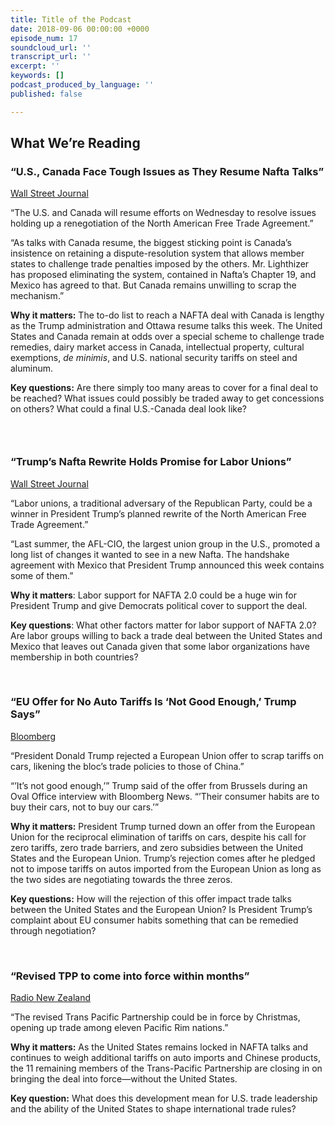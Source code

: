 ```yaml
---
title: Title of the Podcast
date: 2018-09-06 00:00:00 +0000
episode_num: 17
soundcloud_url: ''
transcript_url: ''
excerpt: ''
keywords: []
podcast_produced_by_language: ''
published: false

---
```

## What We’re Reading

### “U.S., Canada Face Tough Issues as They Resume Nafta Talks” 

[Wall Street Journal](https://www.wsj.com/articles/u-s-canada-face-tough-issues-as-they-resume-nafta-talks-1536097035)

“The U.S. and Canada will resume efforts on Wednesday to resolve issues holding up a renegotiation of the North American Free Trade Agreement.”

“As talks with Canada resume, the biggest sticking point is Canada’s insistence on retaining a dispute-resolution system that allows member states to challenge trade penalties imposed by the others. Mr. Lighthizer has proposed eliminating the system, contained in Nafta’s Chapter 19, and Mexico has agreed to that. But Canada remains unwilling to scrap the mechanism.”

**Why it matters:** The to-do list to reach a NAFTA deal with Canada is lengthy as the Trump administration and Ottawa resume talks this week. The United States and Canada remain at odds over a special scheme to challenge trade remedies, dairy market access in Canada, intellectual property, cultural exemptions, _de minimis_, and U.S. national security tariffs on steel and aluminum. 

**Key questions:** Are there simply too many areas to cover for a final deal to be reached? What issues could possibly be traded away to get concessions on others? What could a final U.S.-Canada deal look like?

###  

### “Trump’s Nafta Rewrite Holds Promise for Labor Unions” 

[Wall Street Journal](https://www.wsj.com/articles/trumps-nafta-rewrite-holds-promise-for-labor-unions-1535653247?tesla=y&mod=article_inline)

“Labor unions, a traditional adversary of the Republican Party, could be a winner in President Trump’s planned rewrite of the North American Free Trade Agreement.”

“Last summer, the AFL-CIO, the largest union group in the U.S., promoted a long list of changes it wanted to see in a new Nafta. The handshake agreement with Mexico that President Trump announced this week contains some of them.”

**Why it matters**: Labor support for NAFTA 2.0 could be a huge win for President Trump and give Democrats political cover to support the deal.

**Key questions**: What other factors matter for labor support of NAFTA 2.0? Are labor groups willing to back a trade deal between the United States and Mexico that leaves out Canada given that some labor organizations have membership in both countries?

 

### “EU Offer for No Auto Tariffs Is ‘Not Good Enough,’ Trump Says” 

[Bloomberg](https://www.bloomberg.com/news/articles/2018-08-30/trump-says-eu-offer-for-no-auto-tariffs-is-not-good-enough) 

“President Donald Trump rejected a European Union offer to scrap tariffs on cars, likening the bloc’s trade policies to those of China.”

“’It’s not good enough,’” Trump said of the offer from Brussels during an Oval Office interview with Bloomberg News. “’Their consumer habits are to buy their cars, not to buy our cars.’”

**Why it matters:** President Trump turned down an offer from the European Union for the reciprocal elimination of tariffs on cars, despite his call for zero tariffs, zero trade barriers, and zero subsidies between the United States and the European Union. Trump’s rejection comes after he pledged not to impose tariffs on autos imported from the European Union as long as the two sides are negotiating towards the three zeros. 

**Key questions:** How will the rejection of this offer impact trade talks between the United States and the European Union? Is President Trump’s complaint about EU consumer habits something that can be remedied through negotiation?

 

### “Revised TPP to come into force within months” 

[Radio New Zealand](https://www.radionz.co.nz/news/political/365621/revised-tpp-to-come-into-force-within-months?utm_medium=twitter&utm_source=dlvr.it) 

“The revised Trans Pacific Partnership could be in force by Christmas, opening up trade among eleven Pacific Rim nations.”

**Why it matters:** As the United States remains locked in NAFTA talks and continues to weigh additional tariffs on auto imports and Chinese products, the 11 remaining members of the Trans-Pacific Partnership are closing in on bringing the deal into force—without the United States.

**Key question:** What does this development mean for U.S. trade leadership and the ability of the United States to shape international trade rules?